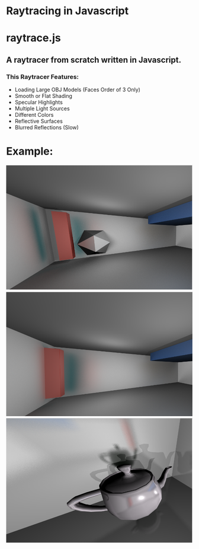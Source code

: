 # Raytracing in Javascript
# raytrace.js

## A raytracer from scratch written in Javascript.

### This Raytracer Features:
- Loading Large OBJ Models (Faces Order of 3 Only)
- Smooth or Flat Shading
- Specular Highlights
- Multiple Light Sources
- Different Colors
- Reflective Surfaces
- Blurred Reflections (Slow)

# Example:
![Test](https://github.com/jeffreyAaron/3D-Raytracing-JS/blob/master/Films/Clips/ReflectionTest10.PNG?raw=true)
![Test](https://github.com/jeffreyAaron/3D-Raytracing-JS/blob/master/Films/Clips/ReflectionTest7.PNG?raw=true)
![Test](https://github.com/jeffreyAaron/3D-Raytracing-JS/blob/master/Films/Clips/TrueTeapotSmoothSpecularReflectionRenderFullWithGlobalIllumintaion.PNG?raw=true)
